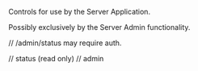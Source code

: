Controls for use by the Server Application.

Possibly exclusively by the Server Admin functionality.

//  /admin/status   may require auth.

// status  (read only)
// admin